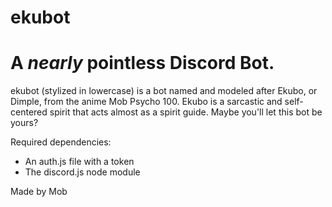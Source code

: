 # ekubot
# A *nearly* pointless Discord Bot.
ekubot (stylized in lowercase) is a bot named and modeled after Ekubo, or Dimple, from the anime Mob Psycho 100. Ekubo is a sarcastic and self-centered spirit that acts almost as a spirit guide. Maybe you'll let this bot be yours?

Required dependencies:

- An auth.js file with a token
- The discord.js node module

Made by Mob
